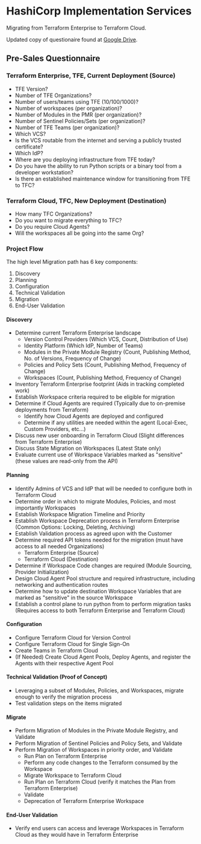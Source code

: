 # HashiCorp Implementation Services
Migrating from Terraform Enterprise to Terraform Cloud.

Updated copy of questionaire found at [Google Drive](https://docs.google.com/spreadsheets/d/1yi2TRF0G3AN7XTJQxdMneJHX2vTV6-BO4YNQs0F65Bc/edit?usp=sharing).

## Pre-Sales Questionnaire

### Terraform Enterprise, TFE, Current Deployment (Source)
- TFE Version?
- Number of TFE Organizations?
- Number of users/teams using TFE (10/100/1000)?
- Number of workspaces (per organization)?
- Number of Modules in the PMR (per organization)?
- Number of Sentinel Policies/Sets (per organization)? 
- Number of TFE Teams (per organization)?
- Which VCS?
- Is the VCS routable from the internet and serving a publicly trusted certificate?
- Which IdP?
- Where are you deploying infrastructure from TFE today?
- Do you have the ability to run Python scripts or a binary tool from a developer workstation?
- Is there an established maintenance window for transitioning from TFE to TFC?


### Terraform Cloud, TFC, New Deployment (Destination)
- How many TFC Organizations?
- Do you want to migrate everything to TFC?
- Do you require Cloud Agents?
- Will the workspaces all be going into the same Org? 

### Project Flow
The high level Migration path has 6 key components:
1. Discovery
1. Planning
1. Configuration
1. Technical Validation
1. Migration
1. End-User Validation


#### Discovery
- Determine current Terraform Enterprise landscape
    - Version Control Providers (Which VCS, Count, Distribution of Use)
    - Identity Platform (Which IdP, Number of Teams)
    - Modules in the Private Module Registry (Count, Publishing Method, No. of Versions, Frequency of Change)
    - Policies and Policy Sets (Count, Publishing Method, Frequency of Change)
    - Workspaces (Count, Publishing Method, Frequency of Change)
- Inventory Terraform Enterprise footprint (Aids in tracking completed work)
- Establish Workspace criteria required to be eligible for migration
- Determine if Cloud Agents are required (Typically due to on-premise deployments from Terraform)
    - Identify how Cloud Agents are deployed and configured
    - Determine if any utilities are needed within the agent (Local-Exec, Custom Providers, etc...)
- Discuss new user onboarding in Terraform Cloud (Slight differences from Terraform Enterprise)
- Discuss State Migration on Workspaces (Latest State only)
- Evaluate current use of Workspace Variables marked as "sensitive" (these values are read-only from the API)
#### Planning
- Identify Admins of VCS and IdP that will be needed to configure both in Terraform Cloud
- Determine order in which to migrate Modules, Policies, and most importantly Workspaces
- Establish Workspace Migration Timeline and Priority
- Establish Workspace Deprecation process in Terraform Enterprise (Common Options: Locking, Deleting, Archiving)
- Establish Validation process as agreed upon with the Customer
- Determine required API tokens needed for the migration (must have access to all needed Organizations)
    - Terraform Enterprise (Source)
    - Terraform Cloud (Destination)
- Determine if Workspace Code changes are required (Module Sourcing, Provider Initialization)
- Design Cloud Agent Pool structure and required infrastructure, including networking and authentication routes
- Determine how to update destination Workspace Variables that are marked as "sensitive" in the source Workspace
- Establish a control plane to run python from to perform migration tasks (Requires access to both Terraform Enterprise and Terraform Cloud)
#### Configuration
- Configure Terraform Cloud for Version Control
- Configure Terraform Cloud for Single Sign-On
- Create Teams in Terraform Cloud
- (If Needed) Create Cloud Agent Pools, Deploy Agents, and register the Agents with their respective Agent Pool


#### Technical Validation (Proof of Concept)
- Leveraging a subset of Modules, Policies, and Workspaces, migrate enough to verify the migration process
- Test validation steps on the items migrated
#### Migrate
- Perform Migration of Modules in the Private Module Registry, and Validate
- Perform Migration of Sentinel Policies and Policy Sets, and Validate
- Perform Migration of Workspaces in priority order, and Validate
    - Run Plan on Terraform Enterprise
    - Perform any code changes to the Terraform consumed by the Workspace
    - Migrate Workspace to Terraform Cloud
    - Run Plan on Terraform Cloud (verify it matches the Plan from Terraform Enterprise)
    - Validate
    - Deprecation of Terraform Enterprise Workspace
#### End-User Validation
- Verify end users can access and leverage Workspaces in Terraform Cloud as they would have in Terraform Enterprise

